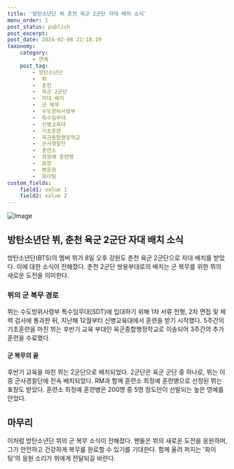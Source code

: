 ```yaml
---
title: '방탄소년단 뷔 춘천 육군 2군단 자대 배치 소식'
menu_order: 1
post_status: publish
post_excerpt: 
post_date: 2024-02-08 21:18:19
taxonomy:
    category:
        - 연예
    post_tag:
        - 방탄소년단
        -  뷔
        -  춘천
        -  육군 2군단
        -  자대 배치
        -  군 복무
        -  수도방위사령부
        -  특수임무대
        -  신병교육대
        -  기초훈련
        -  육군종합행정학교
        -  군사경찰단
        -  훈련소
        -  최정예 훈련병
        -  표창
        -  팬응원
        -  화이팅
custom_fields:
    field1: value 1
    field2: value 2
---
```


![Image](https://mimgnews.pstatic.net/image/022/2024/02/08/20240208513176_20240208173008868.jpg?type=w540)

## 방탄소년단 뷔, 춘천 육군 2군단 자대 배치 소식
방탄소년단(BTS)의 멤버 뷔가 8일 오후 강원도 춘천 육군 2군단으로 자대 배치를 받았다. 이에 대한 소식이 전해졌다. 춘천 2군단 쌍용부대로의 배치는 군 복무를 위한 뷔의 새로운 도전을 의미한다.
### 뷔의 군 복무 경로
뷔는 수도방위사령부 특수임무대(SDT)에 입대하기 위해 1차 서류 전형, 2차 면접 및 체력 검사에 통과한 뒤, 지난해 12월부터 신병교육대에서 훈련을 받기 시작했다. 5주간의 기초훈련을 마친 뷔는 후반기 교육 부대인 육군종합행정학교로 이송되어 3주간의 추가 훈련을 수료했다.
#### 군 복무의 끝
후반기 교육을 마친 뷔는 2군단으로 배치되었다. 2군단은 육군 군단 중 하나로, 뷔는 이 중 군사경찰단에 전속 배치되었다. RM과 함께 훈련소 최정예 훈련병으로 선정된 뷔는 표창도 받았다. 훈련소 최정예 훈련병은 200명 중 5명 정도만이 선발되는 높은 영예를 안았다.
## 마무리
이처럼 방탄소년단 뷔의 군 복무 소식이 전해졌다. 팬들은 뷔의 새로운 도전을 응원하며, 그가 안전하고 건강하게 복무를 완료할 수 있기를 기대한다. 함께 울려 퍼지는 '화이팅'의 응원 소리가 뷔에게 전달되길 바란다.
